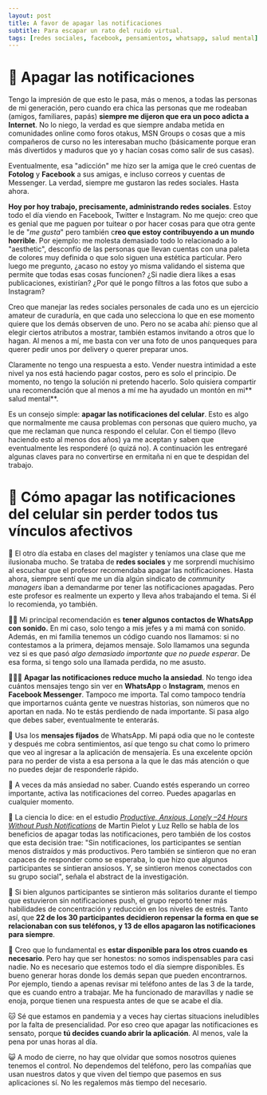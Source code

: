 ```yaml
---
layout: post
title: A favor de apagar las notificaciones 
subtitle: Para escapar un rato del ruido virtual. 
tags: [redes sociales, facebook, pensamientos, whatsapp, salud mental]
---
```

# 📴 Apagar las notificaciones

Tengo la impresión de que esto le pasa, más o menos, a todas las personas de mi generación, pero cuando era chica las personas que me rodeaban (amigos, familiares, papás) **siempre me dijeron que era un poco adicta a Internet**. No lo niego, la verdad es que siempre andaba metida en comunidades online como foros otakus, MSN Groups o cosas que a mis compañeros de curso no les interesaban mucho (básicamente porque eran más divertidos y maduros que yo y hacían cosas como salir de sus casas).  

Eventualmente, esa "adicción" me hizo ser la amiga que le creó cuentas de **Fotolog** y **Facebook** a sus amigas, e incluso correos y cuentas de Messenger. La verdad, siempre me gustaron las redes sociales. Hasta ahora.

**Hoy por hoy trabajo, precisamente, administrando redes sociales**. Estoy todo el día viendo en Facebook, Twitter e Instagram. No me quejo: creo que es genial que me paguen por tuitear o por hacer cosas para que otra gente le de "*me gusta*" pero también c**reo que estoy contribuyendo a un mundo horrible**. Por ejemplo: me molesta demasiado todo lo relacionado a lo "aesthetic", desconfío de las personas que llevan cuentas con una paleta de colores muy definida o que solo siguen una estética particular. Pero luego me pregunto, ¿acaso no estoy yo misma validando el sistema que permite que todas esas cosas funcionen? ¿Si nadie diera likes a esas publicaciones, existirían? ¿Por qué le pongo filtros a las fotos que subo a Instagram?

Creo que manejar las redes sociales personales de cada uno es un ejercicio amateur de curaduría, en que cada uno selecciona lo que en ese momento quiere que los demás observen de uno. Pero no se acaba ahí: pienso que al elegir ciertos atributos a mostrar, también estamos  invitando a otros que lo hagan. Al menos a mí, me basta con ver una foto de unos panqueques para querer pedir unos por delivery o querer preparar unos. 

Claramente no tengo una respuesta a esto. Vender nuestra intimidad a este nivel ya nos está haciendo pagar costos, pero es solo el principio. De momento, no tengo la solución ni pretendo hacerlo. Solo quisiera compartir una recomendación que al menos a mí me ha ayudado un montón en mi** salud mental**. 

Es un consejo simple: **apagar las notificaciones del celular**. Esto es algo que normalmente me causa problemas con personas que quiero mucho, ya que me reclaman que nunca respondo el celular. Con el tiempo (llevo haciendo esto al menos dos años) ya me aceptan y saben que eventualmente les responderé (o quizá no). A continuación les entregaré algunas claves para no convertirse en ermitaña ni en que te despidan del trabajo.  


# 📲 Cómo apagar las notificaciones del celular sin perder todos tus vínculos afectivos  

📵 El otro día estaba en clases del magíster y teníamos una clase que me ilusionaba mucho. Se trataba de **redes sociales** y me sorprendí muchísimo al escuchar que el profesor recomendaba apagar las notificaciones. Hasta ahora, siempre sentí que me un día algún sindicato de *community managers* iban a demandarme por tener las notificaciones apagadas. Pero este profesor es realmente un experto y lleva años trabajando el tema. Si él lo recomienda, yo también. 

🤳🏼 Mi principal recomendación es **tener algunos contactos de WhatsApp con sonido.** En mi caso, solo tengo a mis jefes y a mi mamá con sonido. Además, en mi familia tenemos un código cuando nos llamamos: si no contestamos a la primera, dejamos mensaje. Solo llamamos una segunda vez si es que pasó _algo demasiado importante que no puede esperar_. De esa forma, si tengo solo una llamada perdida, no me asusto. 

👩🏻‍💻 **Apagar las notificaciones reduce mucho la ansiedad**. No tengo idea cuántos mensajes tengo sin ver en **WhatsApp** o **Instagram**, menos en **Facebook Messenger**. Tampoco me importa. Tal como tampoco tendría que importarnos cuánta gente ve nuestras historias, son números que no aportan en nada. No te estás perdiendo de nada importante. Si pasa algo que debes saber, eventualmente te enterarás.

📌 Usa los **mensajes fijados** de WhatsApp. Mi papá odia que no le conteste y después me cobra sentimientos, así que tengo su chat como lo primero que veo al ingresar a la aplicación de mensajería. Es una excelente opción para no perder de vista a esa persona a la que le das más atención o que no puedes dejar de responderle rápido.

📧 A veces da más ansiedad no saber. Cuando estés esperando un correo importante, activa las notificaciones del correo. Puedes apagarlas en cualquier momento.

📱 La ciencia lo dice: en el estudio [*Productive, Anxious, Lonely –24 Hours Without Push Notifications*](http://pielot.org/pubs/PielotRello2017-MHCI-DoNotDisturb.pdf) de Martin Pielot y Luz Rello se habla de los beneficios de apagar todas las notificaciones, pero también de los costos que esta decisión trae: "Sin notificaciones, los participantes se sentían menos distraídos y más productivos. Pero también se sintieron que no eran capaces de responder como se esperaba, lo que hizo que algunos participantes se sintieran ansiosos. Y, se sintieron menos conectados con su grupo social", señala el abstract de la investigación. 

📝 Si bien algunos participantes se sintieron más solitarios durante el tiempo que estuvieron sin notificaciones push, el grupo reportó tener más habilidades de concentración y reducción en los niveles de estrés. Tanto así, que **22 de los 30 participantes decidieron repensar la forma en que se relacionaban con sus teléfonos, y 13 de ellos apagaron las notificaciones para siempre**. 

💬 Creo que lo fundamental es **estar disponible para los otros cuando es necesario**. Pero hay que ser honestos: no somos indispensables para casi nadie. No es necesario que estemos todo el día siempre disponibles. Es bueno generar horas donde los demás sepan que pueden encontrarnos. Por ejemplo, tiendo a apenas revisar mi teléfono antes de las 3 de la tarde, que es cuando entro a trabajar. Me ha funcionado de maravillas y nadie se enoja, porque tienen una respuesta antes de que se acabe el día.


🐱 Sé que estamos en pandemia y a veces hay ciertas situacions ineludibles por la falta de presencialidad. Por eso creo que apagar las notificaciones es sensato, porque **tú decides cuando abrir la aplicación**.  Al menos, vale la pena por unas horas al día. 

😺 A modo de cierre, no hay que olvidar que somos nosotros quienes tenemos el control. No dependemos del teléfono, pero las compañías que usan nuestros datos y que viven del tiempo que pasemos en sus aplicaciones sí. No les regalemos más tiempo del necesario. 